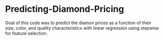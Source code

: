 # Predicting-Diamond-Pricing

Goal of this code was to predict the diamon prices as a function of their size, color, and quality characteristics with linear regression using stepwise for feature selection. 

